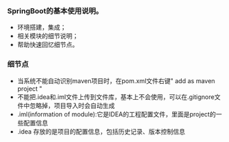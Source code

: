 ### SpringBoot的基本使用说明。
- 环境搭建，集成；
- 相关模块的细节说明；
- 帮助快速回忆细节点。

### 细节点
- 当系统不能自动识别maven项目时，在pom.xml文件右键" add as maven project "
- 不能把.idea和.iml文件上传到文件库，基本上不会使用，可以在.gitignore文件中忽略掉，项目导入时会自动生成
- .iml(information of module):它是IDEA的工程配置文件，里面是project的一些配置信息
- .idea 存放的是项目的配置信息，包括历史记录、版本控制信息